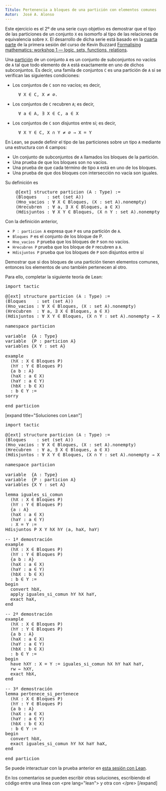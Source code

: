 ```yaml
---
Título: Pertenencia a bloques de una partición con elementos comunes
Autor:  José A. Alonso
---
```


Este ejercicio es el 2º de una serie cuyo objetivo es demostrar que el tipo de las particiones de un conjunto `X` es isomorfo al tipo de las relaciones de equivalencia sobre `X`. El desarrollo de dicha serie está basado en la [cuarta parte](https://bit.ly/3AQWY7o) de la primera sesión del curso de Kevin Buzzard [Formalising mathematics: workshop 1 — logic, sets, functions, relations](https://bit.ly/3kJo231).

Una [partición](https://bit.ly/3uplABS) de un conjunto `A` es un conjunto de subconjuntos no vacíos de `A` tal que todo elemento de `A` está exactamente en uno de dichos subconjuntos. Es decir, una famila de conjuntos `C` es una partición de `A` si se verifican las siguientes condiciones:

+ Los conjuntos de `C` son no vacíos; es decir,
<pre lang="text">
     ∀ X ∈ C, X ≠ ∅.
</pre>
+ Los conjuntos de `C` recubren `A`; es decir,
<pre lang="text">
     ∀ a ∈ A, ∃ X ∈ C, a ∈ X
</pre>
+ Los conjuntos de `C` son disjuntos entre sí; es decir,
<pre lang="text">
     ∀ X Y ∈ C, X ∩ Y ≠ ∅ → X = Y
</pre>

En Lean, se puede definir el tipo de las particiones sobre un tipo `A` mediante una estructura con 4 campos:

+ Un conjunto de subconjuntos de `A` llamados los bloques de la partición.
+ Una prueba de que los bloques son no vacíos.
+ Una prueba de que cada término de tipo `A` está en uno de los bloques.
+ Una prueba de que dos bloques con intersección no vacía son iguales.

Su definición es
<pre lang="text">
    @[ext] structure particion (A : Type) :=
    (Bloques    : set (set A))
    (Hno_vacios : ∀ X ∈ Bloques, (X : set A).nonempty)
    (Hrecubren  : ∀ a, ∃ X ∈ Bloques, a ∈ X)
    (Hdisjuntos : ∀ X Y ∈ Bloques, (X ∩ Y : set A).nonempty → X = Y)
</pre>

Con la definición anterior,

+ `P : particion A` expresa que `P` es una partición de `A`.
+ `Bloques P` es el conjunto de los bloque de P.
+ `Hno_vacios P` prueba que los bloques de `P` son no vacíos.
+ `Hrecubren P` prueba que los bloque de `P` recubren a `A`.
+ `Hdisjuntos P` prueba que los bloques de `P` son disjuntos entre sí

Demostrar que si dos bloques de una partición tienen elementos comunes, entonces los elementos de uno también pertenecen al otro.

Para ello, completar la siguiente teoría de Lean:

<pre lang="lean">
import tactic

@[ext] structure particion (A : Type) :=
(Bloques    : set (set A))
(Hno_vacios : ∀ X ∈ Bloques, (X : set A).nonempty)
(Hrecubren  : ∀ a, ∃ X ∈ Bloques, a ∈ X)
(Hdisjuntos : ∀ X Y ∈ Bloques, (X ∩ Y : set A).nonempty → X = Y)

namespace particion

variable  {A : Type}
variable  {P : particion A}
variables {X Y : set A}

example
  (hX : X ∈ Bloques P)
  (hY : Y ∈ Bloques P)
  {a b : A}
  (haX : a ∈ X)
  (haY : a ∈ Y)
  (hbX : b ∈ X)
  : b ∈ Y :=
sorry

end particion
</pre>

[expand title="Soluciones con Lean"]

<pre lang="lean">
import tactic

@[ext] structure particion (A : Type) :=
(Bloques    : set (set A))
(Hno_vacios : ∀ X ∈ Bloques, (X : set A).nonempty)
(Hrecubren  : ∀ a, ∃ X ∈ Bloques, a ∈ X)
(Hdisjuntos : ∀ X Y ∈ Bloques, (X ∩ Y : set A).nonempty → X = Y)

namespace particion

variable  {A : Type}
variable  {P : particion A}
variables {X Y : set A}

lemma iguales_si_comun
  (hX : X ∈ Bloques P)
  (hY : Y ∈ Bloques P)
  {a : A}
  (haX : a ∈ X)
  (haY : a ∈ Y)
  : X = Y :=
Hdisjuntos P X Y hX hY ⟨a, haX, haY⟩

-- 1ª demostración
example
  (hX : X ∈ Bloques P)
  (hY : Y ∈ Bloques P)
  {a b : A}
  (haX : a ∈ X)
  (haY : a ∈ Y)
  (hbX : b ∈ X)
  : b ∈ Y :=
begin
  convert hbX,
  apply iguales_si_comun hY hX haY,
  exact haX,
end

-- 2ª demostración
example
  (hX : X ∈ Bloques P)
  (hY : Y ∈ Bloques P)
  {a b : A}
  (haX : a ∈ X)
  (haY : a ∈ Y)
  (hbX : b ∈ X)
  : b ∈ Y :=
begin
  have hXY : X = Y := iguales_si_comun hX hY haX haY,
  rw ← hXY,
  exact hbX,
end

-- 3ª demostración
lemma pertenece_si_pertenece
  (hX : X ∈ Bloques P)
  (hY : Y ∈ Bloques P)
  {a b : A}
  (haX : a ∈ X)
  (haY : a ∈ Y)
  (hbX : b ∈ X)
  : b ∈ Y :=
begin
  convert hbX,
  exact iguales_si_comun hY hX haY haX,
end

end particion
</pre>

Se puede interactuar con la prueba anterior en <a href="https://leanprover-community.github.io/lean-web-editor/#url=https://raw.githubusercontent.com/jaalonso/Calculemus/main/src/Pertenencia_a_bloques_de_una_particion_con_elementos_comunes.lean" rel="noopener noreferrer" target="_blank">esta sesión con Lean</a>.

En los comentarios se pueden escribir otras soluciones, escribiendo el código entre una línea con &#60;pre lang=&quot;lean&quot;&#62; y otra con &#60;/pre&#62;
[/expand]
